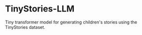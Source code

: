 # TinyStories-LLM
Tiny transformer model for generating children's stories using the TinyStories dataset.
